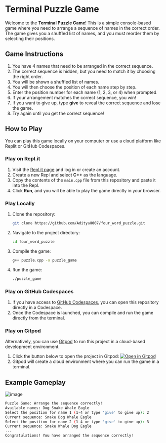 # Terminal Puzzle Game

Welcome to the **Terminal Puzzle Game**! This is a simple console-based game where you need to arrange a sequence of names in the correct order. The game gives you a shuffled list of names, and you must reorder them by selecting their positions.

## Game Instructions

1. You have 4 names that need to be arranged in the correct sequence.
2. The correct sequence is hidden, but you need to match it by choosing the right order.
3. You will be shown a shuffled list of names.
4. You will then choose the position of each name step by step.
5. Enter the position number for each name (1, 2, 3, or 4) when prompted.
6. If your arrangement matches the correct sequence, you win!
7. If you want to give up, type **give** to reveal the correct sequence and lose the game.
8. Try again until you get the correct sequence!

## How to Play

You can play this game locally on your computer or use a cloud platform like Replit or GitHub Codespaces.

### Play on Repl.it

1. Visit the [Repl.it page](https://replit.com) and log in or create an account.
2. Create a new Repl and select **C++** as the language.
3. Copy the contents of the `main.cpp` file from this repository and paste it into the Repl.
4. Click **Run**, and you will be able to play the game directly in your browser.

### Play Locally

1. Clone the repository:
    ```bash
    git clone https://github.com/AdityaH007/four_word_puzzle.git
    ```
2. Navigate to the project directory:
    ```bash
    cd four_word_puzzle
    ```
3. Compile the game:
    ```bash
    g++ puzzle.cpp -o puzzle_game
    ```
4. Run the game:
    ```bash
    ./puzzle_game
    ```

### Play on GitHub Codespaces

1. If you have access to [GitHub Codespaces](https://github.com/features/codespaces), you can open this repository directly in a Codespace.
2. Once the Codespace is launched, you can compile and run the game directly from the terminal.

### Play on Gitpod

Alternatively, you can use [Gitpod](https://gitpod.io/) to run this project in a cloud-based development environment.

1. Click the button below to open the project in Gitpod:
   [![Open in Gitpod](https://gitpod.io/button/open-in-gitpod.svg)](https://gitpod.io/#https://github.com/your-username/terminal-puzzle-game)
2. Gitpod will create a cloud environment where you can run the game in a terminal.

## Example Gameplay
![image](https://github.com/user-attachments/assets/403c64ac-6ba5-4e70-9ada-5cf1dd5f49f7)
```bash
Puzzle Game: Arrange the sequence correctly!
Available names: Dog Snake Whale Eagle
Select the position for name 1 (1-4 or type 'give' to give up): 2
Current sequence: Snake Dog Whale Eagle
Select the position for name 2 (1-4 or type 'give' to give up): 3
Current sequence: Snake Whale Dog Eagle
...
Congratulations! You have arranged the sequence correctly!



